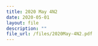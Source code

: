 ```yaml
---
title: 2020 May 4N2
date: 2020-05-01
layout: file
description: ""
file_url: /files/2020May-4N2.pdf
---
```

